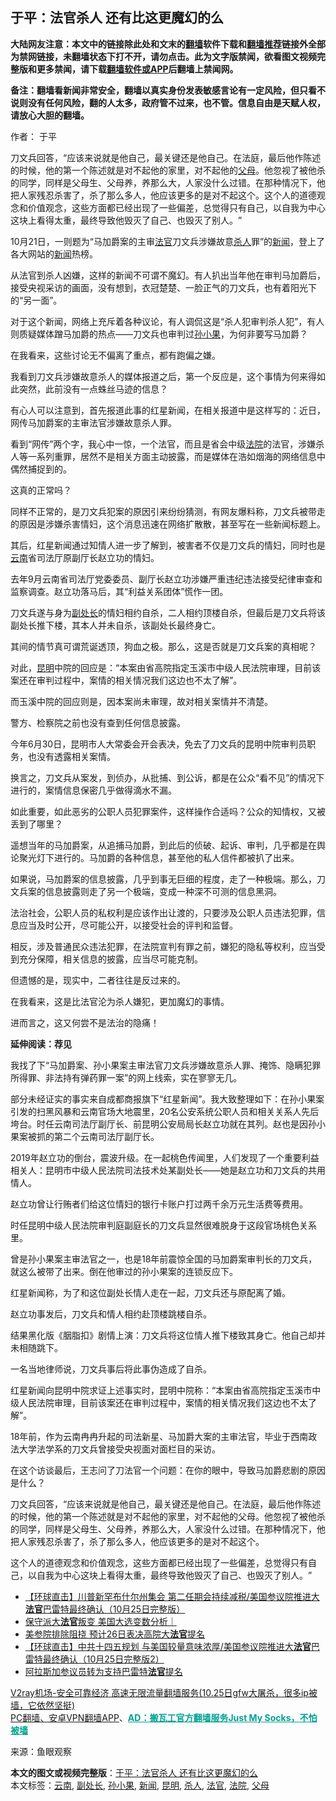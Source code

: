  <h2>于平：法官杀人 还有比这更魔幻的么</h2> <p class="notice"><b>大陆网友注意：本文中的链接除此处和文末的<a href="https://github.com/bannedbook/fanqiang" >翻墙</a>软件下载和<a href="https://github.com/killgcd/justmysocks/blob/master/README.md">翻墙推荐</a>链接外全部为禁网链接，未翻墙状态下打不开，请勿点击。此为文字版禁闻，欲看图文视频完整版和更多禁闻，请下载<a href="https://github.com/bannedbook/fanqiang">翻墙软件或APP</a>后翻墙上禁闻网。</p><p>备注：翻墙看新闻非常安全，翻墙以真实身份发表敏感言论有一定风险，但只看不说则没有任何风险，翻的人太多，政府管不过来，也不管。信息自由是天赋人权，请放心大胆的翻墙。</b></p>  <div class="entry"> <p>作者： 于平</p> <p id="summary">刀文兵回答，‌‌“应该来说就是他自己，最关键还是他自己。在法庭，最后他作陈述的时候，他的第一个陈述就是对不起他的家里，对不起他的<a href="https://www.bannedbook.org/bnews/tag/%e7%88%b6%e6%af%8d/" class="st_tag internal_tag" rel="tag" title="标签 父母 下的日志">父母</a>。他忽视了被他杀的同学，同样是父母生、父母养，养那么大，人家没什么过错。在那种情况下，他把人家残忍杀害了，杀了那么多人，他应该更多的是对不起这个。这个人的道德观念和价值观念，这些方面都已经出现了一些偏差，总觉得只有自己，以自我为中心这块上看得太重，最终导致他毁灭了自己、也毁灭了别人。‌‌”</p> <p id="conimg"></p> <p>10月21日，一则题为‌‌“马加爵案的主审<a href="https://www.bannedbook.org/bnews/tag/%E6%B3%95%E5%AE%98/" class="st_tag internal_tag" rel="tag" title="标签 法官 下的日志">法官</a>刀文兵涉嫌故意<a href="https://www.bannedbook.org/bnews/tag/%E6%9D%80%E4%BA%BA/" class="st_tag internal_tag" rel="tag" title="标签 杀人 下的日志">杀人</a>罪‌‌”的<span class='wp_keywordlink_affiliate'><a href="https://www.bannedbook.org/" title="新闻">新闻</a></span>，登上了各大网站的<a href="https://www.bannedbook.org/bnews/tag/%E6%96%B0%E9%97%BB/" class="st_tag internal_tag" rel="tag" title="标签 新闻 下的日志">新闻</a>热榜。</p> <p>从法官到杀人凶嫌，这样的新闻不可谓不魔幻。有人扒出当年他在审判马加爵后，接受央视采访的画面，没有想到，衣冠楚楚、一脸正气的刀文兵，也有着阳光下的‌‌“另一面‌‌”。</p> <p>对于这个新闻，网络上充斥着各种议论，有人调侃这是‌‌“杀人犯审判杀人犯‌‌”，有人则质疑媒体蹭马加爵的热点——刀文兵也审判过<a href="https://www.bannedbook.org/bnews/tag/%E5%AD%99%E5%B0%8F%E6%9E%9C/" class="st_tag internal_tag" rel="tag" title="标签 孙小果 下的日志">孙小果</a>，为何非要写马加爵？</p> <p>在我看来，这些讨论无不偏离了重点，都有跑偏之嫌。</p> <p>我看到刀文兵涉嫌故意杀人的媒体报道之后，第一个反应是，这个事情为何来得如此突然，此前没有一点蛛丝马迹的信息？</p> <p>有心人可以注意到，首先报道此事的红星新闻，在相关报道中是这样写的：近日，网传马加爵案的主审法官涉嫌故意杀人罪。</p> <p>看到‌‌“网传‌‌”两个字，我心中一惊，一个法官，而且是省会中级<a href="https://www.bannedbook.org/bnews/tag/%e6%b3%95%e9%99%a2/" class="st_tag internal_tag" rel="tag" title="标签 法院 下的日志">法院</a>的法官，涉嫌杀人等一系列重罪，居然不是相关方面主动披露，而是媒体在浩如烟海的网络信息中偶然捕捉到的。</p> <p>这真的正常吗？</p>  <p>同样不正常的，是刀文兵犯案的原因引来纷纷猜测，有网友爆料称，刀文兵被带走的原因是涉嫌杀害情妇，这个消息迅速在网络扩散散，甚至写在一些新闻标题上。</p> <p>其后，红星新闻通过知情人进一步了解到，被害者不仅是刀文兵的情妇，同时也是<a href="https://www.bannedbook.org/bnews/tag/%e4%ba%91%e5%8d%97/" class="st_tag internal_tag" rel="tag" title="标签 云南 下的日志">云南</a>省司法厅原副厅长赵立功的情妇。</p> <p>去年9月云南省司法厅党委委员、副厅长赵立功涉嫌严重违纪违法接受纪律审查和监察调查。赵立功落马后，其‌‌“利益关系团体‌‌”慌作一团。</p> <p>刀文兵遂与身为<a href="https://www.bannedbook.org/bnews/tag/%E5%89%AF%E5%A4%84%E9%95%BF/" class="st_tag internal_tag" rel="tag" title="标签 副处长 下的日志">副处长</a>的情妇相约自杀，二人相约顶楼自杀，但最后是刀文兵将该副处长推下楼，其本人并未自杀，该副处长最终身亡。</p> <p>其间的情节真可谓荒诞透顶，狗血之极。那么，这是否就是刀文兵案的真相呢？</p> <p>对此，<a href="https://www.bannedbook.org/bnews/tag/%E6%98%86%E6%98%8E/" class="st_tag internal_tag" rel="tag" title="标签 昆明 下的日志">昆明</a>中院的回应是：‌‌“本案由省高院指定玉溪市中级人民法院审理，目前该案还在审判过程中，案情的相关情况我们这边也不太了解‌‌”。</p> <p>而玉溪中院的回应则是，因本案尚未审理，故对相关案情并不清楚。</p> <p>警方、检察院之前也没有查到任何信息披露。</p> <p>今年6月30日，昆明市人大常委会开会表决，免去了刀文兵的昆明中院审判员职务，也没有透露相关案情。</p> <p>换言之，刀文兵从案发，到侦办，从批捕、到公诉，都是在公众‌‌“看不见‌‌”的情况下进行的，案情信息保密几乎做得滴水不漏。</p> <p>如此重要，如此恶劣的公职人员犯罪案件，这样操作合适吗？公众的知情权，又被丢到了哪里？</p>  <p>遥想当年的马加爵案，从追捕马加爵，到此后的侦破、起诉、审判，几乎都是在舆论聚光灯下进行的。马加爵的各种信息，甚至他的私人信件都被扒了出来。</p> <p>如果说，马加爵案的信息披露，几乎到事无巨细的程度，走了一种极端。那么，刀文兵案的信息披露则走了另一个极端，变成一种深不可测的信息黑洞。</p> <p>法治社会，公职人员的私权利是应该作出让渡的，只要涉及公职人员违法犯罪，信息应当及时公开，尽可能公开，以接受社会的评判和监督。</p> <p>相反，涉及普通民众违法犯罪，在法院宣判有罪之前，嫌犯的隐私等权利，应当受到充分保障，相关信息的披露，应当尽可能克制。</p> <p>但遗憾的是，现实中，二者往往是反过来的。</p> <p>在我看来，这是比法官沦为杀人嫌犯，更加魔幻的事情。</p> <p>进而言之，这又何尝不是法治的隐痛！</p> <p><strong>延伸阅读：</strong><strong>荐见</strong></p> <p>我找了下‌‌“马加爵案、孙小果案主审法官刀文兵涉嫌故意杀人罪、掩饰、隐瞒犯罪所得罪、非法持有弹药罪一案‌‌”的网上线索，实在寥寥无几。</p> <p>部分未经证实的事实来自成都商报旗下‌‌“红星新闻‌‌”。我大致整理如下：在孙小果案引发的扫黑风暴和云南官场大地震里，20名公安系统公职人员和相关关系人先后垮台。时任云南司法厅副厅长、前昆明公安局局长赵立功就在其列。赵也是因孙小果案被抓的第二个云南司法厅副厅长。</p> <p>2019年赵立功的倒台，震波升级。在一起桃色传闻里，人们发现了一个重要利益相关人：昆明市中级人民法院司法技术处某副处长——她是赵立功和刀文兵的共用情人。</p>  <p>赵立功曾让行贿者们给这位情妇的银行卡账户打过两千余万元生活费等费用。</p> <p>时任昆明中级人民法院审判庭副庭长的刀文兵显然很难脱身于这段官场桃色关系里。</p> <p>曾是孙小果案主审法官之一，也是18年前震惊全国的马加爵案审判长的刀文兵，就这么被带了出来。倒在他审过的孙小果案的连锁反应下。</p> <p>红星新闻称，为了和这位副处长情人走在一起，刀文兵还与原配离了婚。</p> <p>赵立功事发后，刀文兵和情人相约赴顶楼跳楼自杀。</p> <p>结果黑化版《胭脂扣》剧情上演：刀文兵将这位情人推下楼致其身亡。他自己却并未相随跳下。</p> <p>一名当地律师说，刀文兵事后将此事伪造成了自杀。</p> <p>红星新闻向昆明中院求证上述事实时，昆明中院称：‌‌“本案由省高院指定玉溪市中级人民法院审理，目前该案还在审判过程中，案情的相关情况我们这边也不太了解‌‌”。</p> <p>18年前，作为云南冉冉升起的司法新星、马加爵大案的主审法官，毕业于西南政法大学法学系的刀文兵曾接受央视面对面栏目的采访。</p> <p>在这个访谈最后，王志问了刀法官一个问题：在你的眼中，导致马加爵悲剧的原因是什么？</p> <p>刀文兵回答，‌‌“应该来说就是他自己，最关键还是他自己。在法庭，最后他作陈述的时候，他的第一个陈述就是对不起他的家里，对不起他的父母。他忽视了被他杀的同学，同样是父母生、父母养，养那么大，人家没什么过错。在那种情况下，他把人家残忍杀害了，杀了那么多人，他应该更多的是对不起这个。</p>  <p>这个人的道德观念和价值观念，这些方面都已经出现了一些偏差，总觉得只有自己，以自我为中心这块上看得太重，最终导致他毁灭了自己、也毁灭了别人。‌‌”</p> <ul class='op-related-articles' title='相关阅读'> <li><a href='https://www.bannedbook.org/bnews/bannedvideo/20201026/1420287.html' target='_blank'>【环球直击】川普新罕布什尔州集会 第二任期会持续减税/美国参议院推进大<b>法官</b>巴雷特最终确认（10月25日完整版）</a></li> <li><a href='https://www.bannedbook.org/bnews/taiwannews/20201026/1420273.html' target='_blank'>保守派大<b>法官</b>叛变 美国大选变数分析｜</a></li> <li><a href='https://www.bannedbook.org/bnews/cnnews/20201026/1420268.html' target='_blank'>美参院排除阻挠 预计26日表决高院大<b>法官</b>提名</a></li> <li><a href='https://www.bannedbook.org/bnews/bannedvideo/20201026/1420227.html' target='_blank'>【环球直击】中共十四五规划 与美国较量意味浓厚/美国参议院推进大<b>法官</b>巴雷特最终确认（10月25日完整版2）</a></li> <li><a href='https://www.bannedbook.org/bnews/cnnews/20201025/1420016.html' target='_blank'>阿拉斯加参议员转为支持巴雷特<b>法官</b>提名</a></li> </ul> <p class="texttj"> <a href="https://github.com/bannedbook/fanqiang/wiki/V2ray%E6%9C%BA%E5%9C%BA" target="_blank">V2ray机场-安全可靠经济 高速无限流量翻墙服务(10.25日gfw大屠杀，很多ip被墙，它依然坚挺)</a><br/> <a href="https://github.com/bannedbook/fanqiang/wiki/%E7%A6%81%E9%97%BB%E7%BD%91%E5%AE%89%E5%8D%93%E7%BF%BB%E5%A2%99%E6%96%B0%E9%97%BBAPP" target="_blank">PC翻墙、安卓VPN翻墙APP</a>、<span onclick="window.open('https://github.com/killgcd/justmysocks/blob/master/README.md')" style="font-weight:bold;color:#00A191;cursor:pointer;text-decoration:underline;outline:none">AD：搬瓦工官方翻墙服务Just My Socks，不怕被墙</span></p><p> 来源：鱼眼观察 </p><a name='sharetosocial'></a>       <div><b>本文的图文或视频完整版</b>：<a href='https://www.bannedbook.org/bnews/comments/20201026/1420297.html'>于平：法官杀人 还有比这更魔幻的么</a></div>  </div><!--END ENTRY--> <div class="postfooter"> <div>本文标签：<a href="https://www.bannedbook.org/bnews/tag/%e4%ba%91%e5%8d%97/" rel="tag">云南</a>, <a href="https://www.bannedbook.org/bnews/tag/%E5%89%AF%E5%A4%84%E9%95%BF/" rel="tag">副处长</a>, <a href="https://www.bannedbook.org/bnews/tag/%E5%AD%99%E5%B0%8F%E6%9E%9C/" rel="tag">孙小果</a>, <a href="https://www.bannedbook.org/bnews/tag/%E6%96%B0%E9%97%BB/" rel="tag">新闻</a>, <a href="https://www.bannedbook.org/bnews/tag/%E6%98%86%E6%98%8E/" rel="tag">昆明</a>, <a href="https://www.bannedbook.org/bnews/tag/%E6%9D%80%E4%BA%BA/" rel="tag">杀人</a>, <a href="https://www.bannedbook.org/bnews/tag/%E6%B3%95%E5%AE%98/" rel="tag">法官</a>, <a href="https://www.bannedbook.org/bnews/tag/%e6%b3%95%e9%99%a2/" rel="tag">法院</a>, <a href="https://www.bannedbook.org/bnews/tag/%e7%88%b6%e6%af%8d/" rel="tag">父母</a></div>  </div><!--END POSTFOOTER--> 